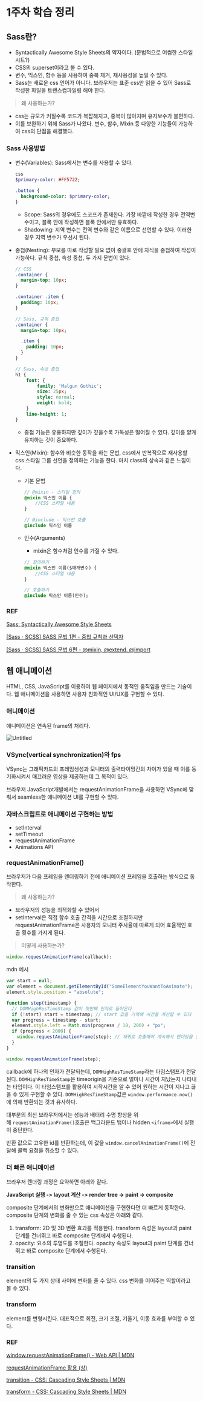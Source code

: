# 1주차 학습 정리

## Sass란?

- Syntactically Awesome Style Sheets의 약자이다. (문법적으로 어썸한 스타일 시트?)
- CSS의 superset이라고 볼 수 있다.
- 변수, 믹스인, 함수 등을 사용하여 중복 제거, 재사용성을 높일 수 있다.
- Sass는 새로운 css 언어가 아니다. 브라우저는 표준 css만 읽을 수 있어 Sass로 작성한 파일을 트랜스컴파일링 해야 한다.

> 왜 사용하는가?

- css는 규모가 커질수록 코드가 복잡해지고, 중복이 많아지며 유지보수가 불편하다.
- 이를 보완하기 위해 Sass가 나왔다. 변수, 함수, Mixin 등 다양한 기능들이 가능하여 css의 단점을 해결했다.

### Sass 사용방법

- 변수(Variables):
  Sass에서는 변수를 사용할 수 있다.

  ```sass
  css
  $primary-color: #FF5722;

  .button {
    background-color: $primary-color;
  }
  ```

  - Scope: Sass의 경우에도 스코프가 존재한다. 가장 바깥에 작성한 경우 전역변수이고, 블록 안에 작성하면 블록 안에서만 유효하다.
  - Shadowing: 지역 변수는 전역 변수와 같은 이름으로 선언할 수 있다. 이러한 경우 지역 변수가 우선시 된다.

- 중첩(Nesting): 부모를 따로 작성할 필요 없이 중괄호 안에 자식을 중첩하여 작성이 가능하다. 규칙 중첩, 속성 중첩, 두 가지 문법이 있다.

  ```sass
  // CSS
  .container {
    margin-top: 10px;
  }

  .container .item {
    padding: 10px;
  }

  // Sass, 규칙 중첩
  .container {
    margin-top: 10px;

    .item {
      padding: 10px;
    }
  }

  // Sass, 속성 중첩
  h1 {
      font: {
          family: 'Malgun Gothic';
          size: 25px;
          style: normal;
          weight: bold;
      }
      line-height: 1;
  }
  ```

  - 중첩 기능은 유용하지만 깊이가 깊을수록 가독성은 떨어질 수 있다. 깊이를 얕게 유지하는 것이 중요하다.

- 믹스인(Mixin): 함수와 비슷한 동작을 하는 문법, css에서 반복적으로 재사용할 css 스타일 그룹 선언을 정의하는 기능을 한다. 마치 class의 상속과 같은 느낌이다.

  - 기본 문법

    ```sass
    // @mixin - 스타일 정의
    @mixin 믹스인 이름 {
    	//CSS 스타일 내용
    }

    // @include - 믹스인 호출
    @include 믹스인 이름
    ```

  - 인수(Arguments)

    - mixin은 함수처럼 인수를 가질 수 있다.

    ```sass
    // 정의하기
    @mixin 믹스인 이름($매개변수) {
    	//CSS 스타일 내용
    }

    // 호출하기
    @include 믹스인 이름(인수);
    ```

### REF

[Sass: Syntactically Awesome Style Sheets](https://sass-lang.com/)

[[SassㆍSCSS] SASS 문법 1편 - 중첩 규칙과 선택자](https://www.biew.co.kr/entry/SassㆍSCSSSASS-문법-중첩규칙과-선택자)

[[SassㆍSCSS] SASS 문법 6편 - @mixin, @extend, @import](https://www.biew.co.kr/entry/SassㆍSCSS-SASS-문법-5편-mixin-extend-import)

## 웹 애니메이션

HTML, CSS, JavaScript를 이용하여 웹 페이지에서 동적인 움직임을 만드는 기술이다. 웹 애니메이션을 사용하면 사용자 친화적인 UI/UX를 구현할 수 있다.

### 애니메이션

애니메이션은 연속된 frame의 처리다.

![Untitled](https://user-images.githubusercontent.com/57666791/229451593-5af8216a-65de-4a10-8ad3-a271da0b59d3.png)

### VSync(vertical synchronization)와 fps

VSync는 그래픽카드의 프레임생성과 모니터의 출력타이밍간의 차이가 있을 때 이를 동기화시켜서 매끄러운 영상을 제공하는데 그 목적이 있다.

브라우저 JavaScript개발에서는 requestAnimationFrame을 사용하면 VSync에 맞춰서 seamless한 애니메이션 UI를 구현할 수 있다.

### 자바스크립트로 애니메이션 구현하는 방법

- setInterval
- setTimeout
- requestAnimationFrame
- Animations API

### requestAnimationFrame()

브라우저가 다음 프레임을 렌더링하기 전에 애니메이션 프레임을 호출하는 방식으로 동작한다.

> 왜 사용하는가?

- 브라우저의 성능을 최적화할 수 있어서
- setInterval은 직접 함수 호출 간격을 시간으로 조절하지만 requestAnimationFrame은 사용자의 모니터 주사율에 따르게 되어 효율적인 호출 횟수를 가지게 된다.

> 어떻게 사용하는가?

```jsx
window.requestAnimationFrame(callback);
```

mdn 예시

```jsx
var start = null;
var element = document.getElementById("SomeElementYouWantToAnimate");
element.style.position = "absolute";

function step(timestamp) {
  // DOMHighResTimeStamp 값이 첫번째 인자로 들어온다
  if (!start) start = timestamp; // start 값을 기억해 시간을 계산할 수 있다
  var progress = timestamp - start;
  element.style.left = Math.min(progress / 10, 200) + "px";
  if (progress < 2000) {
    window.requestAnimationFrame(step); // 재귀로 호출해야 계속해서 렌더링을 할 수 있다
  }
}

window.requestAnimationFrame(step);
```

callback에 하나의 인자가 전달되는데, `DOMHighResTimeStamp`라는 타임스탬프가 전달된다.
`DOMHighResTimeStamp`은 timeorigin을 기준으로 얼마나 시간이 지났는지 나타내는 타입이다.
이 타임스탬프를 활용하여 시작시간을 알 수 있어 원하는 시간이 지나고 끊을 수 있게 구현할 수 있다.
`DOMHighResTimeStamp`값은 `window.performance.now()`에 의해 반환되는 것과 유사하다.

대부분의 최신 브라우저에서는 성능과 배터리 수명 향상을 위해 `requestAnimationFrame()`호출은 백그라운드 탭이나 hidden `<iframe>`에서 실행이 중단한다.

반환 값으로 고유한 id를 반환하는데, 이 값을 `window.cancelAnimationFrame()`에 전달해 콜백 요청을 취소할 수 있다.

### 더 빠른 애니메이션

브라우저 렌더링 과정은 요약하면 아래와 같다.

**JavaScript 실행 -> layout 계산 -> render tree -> paint -> composite**

composite 단계에서의 변화만으로 애니메이션을 구현한다면 더 빠르게 동작한다.
composite 단계의 변화를 줄 수 있는 css 속성은 아래와 같다.

1. transform: 2D 및 3D 변환 효과를 적용한다. transform 속성은 layout과 paint 단계를 건너뛰고 바로 composite 단계에서 수행된다.
2. opacity: 요소의 투명도를 조절한다. opacity 속성도 layout과 paint 단계를 건너뛰고 바로 composite 단계에서 수행된다.

### transition

element의 두 가지 상태 사이에 변화를 줄 수 있다. css 변화를 이어주는 역할이라고 볼 수 있다.

### transform

element를 변형시킨다. 대표적으로 회전, 크기 조절, 기울기, 이동 효과를 부여할 수 있다.

### REF

[window.requestAnimationFrame() - Web API | MDN](https://developer.mozilla.org/ko/docs/Web/API/window/requestAnimationFrame)

[requestAnimationFrame 활용 (상)](https://velog.io/@younghwanjoe/requestAnimationFrame을-사용하여-애니메이션-구현하기-상)

[transition - CSS: Cascading Style Sheets | MDN](https://developer.mozilla.org/en-US/docs/Web/CSS/transition)

[transform - CSS: Cascading Style Sheets | MDN](https://developer.mozilla.org/ko/docs/Web/CSS/transform)
